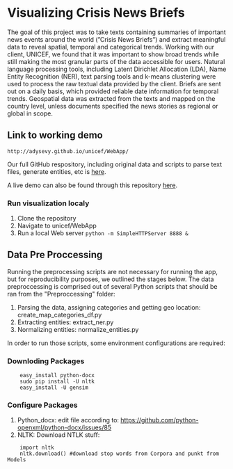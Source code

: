 # Visualizing Crisis News Briefs

The goal of this project was to take texts containing summaries of important news events around the world (”Crisis News Briefs”) and extract meaningful data to reveal spatial, temporal and categorical trends. Working with our client, UNICEF, we found that it was important to show broad trends while still making the most granular parts of the data accessible for users. Natural language processing tools, including Latent Dirichlet Allocation (LDA), Name Entity Recognition (NER), text parsing tools and k-means clustering were used to process the raw textual data provided by the client. Briefs are sent out on a daily basis, which provided reliable date information for temporal trends. Geospatial data was extracted from the texts and mapped on the country level, unless documents specified the news stories as regional or global in scope.

## Link to working demo 
`http://adysevy.github.io/unicef/WebApp/`

Our full GitHub respository, including original data and scripts to parse text files, generate entities, etc is
[here](https://github.com/adysevy/unicef). 

A live demo can also be found through this repository [here](http://NYU-CS6313-Projects.github.io/sp2015-group9/WebApp).

### Run visualization localy
1. Clone the repository
2. Navigate to unicef/WebApp
3. Run a local Web server `python -m SimpleHTTPServer 8888 &`

## Data Pre Proccessing
Running the preprocessing scripts are not necessary for running the app, but for reproducibility purposes, we outlined the stages below.
The data preproccessing is comprised out of several Python scripts that should be ran from the "Preproccessing" folder:
1. Parsing the data, assigning categories and getting geo location: create_map_categories_df.py
2. Extracting entities: extract_ner.py
3. Normalizing entities: normalize_entities.py

In order to run those scripts, some environment configurations are required:

### Downloding Packages
```
    easy_install python-docx
    sudo pip install -U nltk
    easy_install -U gensim
```

### Configure Packages
1. Python_docx: edit file according to: https://github.com/python-openxml/python-docx/issues/85
2. NLTK: Download NTLK stuff:
``` 
    import nltk
    nltk.download() #download stop words from Corpora and punkt from Models
```
